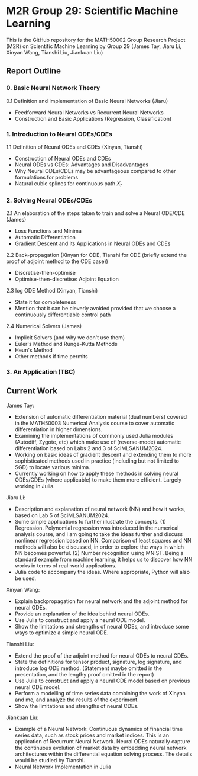 # M2R Group 29: Scientific Machine Learning

This is the GitHub repository for the MATH50002 Group Research Project (M2R) on Scientific Machine Learning by Group 29 (James Tay, Jiaru Li, Xinyan Wang, Tianshi Liu, Jiankuan Liu)

## Report Outline

### 0. Basic Neural Network Theory

0.1 Definition and Implementation of Basic Neural Networks (Jiaru)

- Feedforward Neural Networks vs Recurrent Neural Networks
- Construction and Basic Applications (Regression, Classification)

### 1. Introduction to Neural ODEs/CDEs

1.1 Definition of Neural ODEs and CDEs (Xinyan, Tianshi)

- Construction of Neural ODEs and CDEs
- Neural ODEs vs CDEs: Advantages and Disadvantages
- Why Neural ODEs/CDEs may be advantageous compared to other formulations for problems
- Natural cubic splines for continuous path $X_t$

### 2. Solving Neural ODEs/CDEs

2.1 An elaboration of the steps taken to train and solve a Neural ODE/CDE (James)

- Loss Functions and Minima
- Automatic Differentiation
- Gradient Descent and its Applications in Neural ODEs and CDEs

2.2 Back-propagation (Xinyan for ODE, Tianshi for CDE (briefly extend the proof of adjoint method to the CDE case))

- Discretise-then-optimise
- Optimise-then-discretise: Adjoint Equation

2.3 log ODE Method (Xinyan, Tianshi)

- State it for completeness
- Mention that it can be cleverly avoided provided that we choose a continuously differentiable control path

2.4 Numerical Solvers (James)
- Implicit Solvers (and why we don't use them)
- Euler's Method and Runge-Kutta Methods
- Heun's Method
- Other methods if time permits

### 3. An Application (TBC)

## Current Work

James Tay:

- Extension of automatic differentiation material (dual numbers) covered in the MATH50003 Numerical Analysis course to cover automatic differentiation in higher dimensions.
- Examining the implementations of commonly used Julia modules (Autodiff, Zygote, etc) which make use of (reverse-mode) automatic differentiation based on Labs 2 and 3 of SciMLSANUM2024.
- Working on basic ideas of gradient descent and extending them to more sophisticated methods used in practice (including but not limited to SGD) to locate various minima.
- Currently working on how to apply these methods in solving neural ODEs/CDEs (where applicable) to make them more efficient. Largely working in Julia.

Jiaru Li:

- Description and explanation of neural network (NN) and how it works, based on Lab 5 of SciMLSANUM2024.
- Some simple applications to further illustrate the concepts.
  (1) Regression. Polynomial regression was introduced in the numerical analysis course, and I am going to take the ideas further and discuss nonlinear regression based on NN. Comparison of least squares and NN methods will also be discussed, in order to explore the ways in which NN becomes powerful.
  (2) Number recognition using MNIST. Being a standard example from machine learning, it helps us to discover how NN works in terms of real-world applications.
- Julia code to accompany the ideas. Where appropriate, Python will also be used.

Xinyan Wang:

- Explain backpropagation for neural network and the adjoint method for neural ODEs.
- Provide an explanation of the idea behind neural ODEs.
- Use Julia to construct and apply a neural ODE model.
- Show the limitations and strengths of neural ODEs, and introduce some ways to optimize a simple neural ODE.

Tianshi Liu:

- Extend the proof of the adjoint method for neural ODEs to neural CDEs.
- State the definitions for tensor product, signature, log signature, and introduce log ODE method. (Statement maybe omitted in the presentation, and the lengthy proof omitted in the report)
- Use Julia to construct and apply a neural CDE model based on previous neural ODE model.
- Perform a modelling of time series data combining the work of Xinyan and me, and analyze the results of the experiment.
- Show the limitations and strengths of neural CDEs.

Jiankuan Liu:

- Example of a Neural Network: Continuous dynamics of financial time series data, such as stock prices and market indices. This is an application of Recurrunt Neural Network. Neural ODEs naturally capture the continuous evolution of market data by embedding neural network architectures within the differential equation solving process. The details would be studied by Tianshi.
- Neural Network Implementation in Julia

